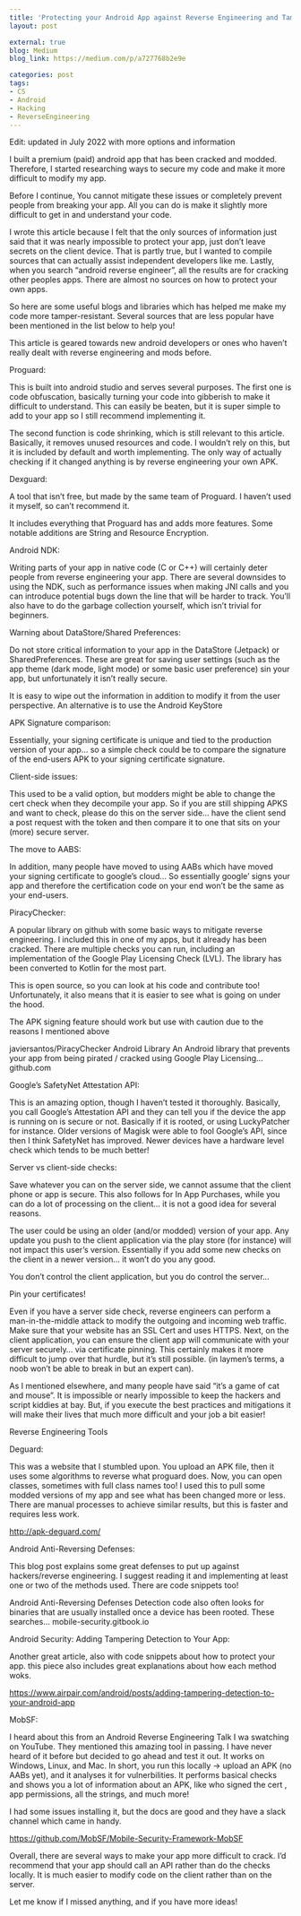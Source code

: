 ```yaml
---
title: 'Protecting your Android App against Reverse Engineering and Tampering'
layout: post

external: true
blog: Medium
blog_link: https://medium.com/p/a727768b2e9e

categories: post
tags:
- CS
- Android
- Hacking
- ReverseEngineering
---
```


Edit: updated in July 2022 with more options and information

I built a premium (paid) android app that has been cracked and modded. Therefore, I started researching ways to secure my code and make it more difficult to modify my app.

Before I continue, You cannot mitigate these issues or completely prevent people from breaking your app. All you can do is make it slightly more difficult to get in and understand your code.

I wrote this article because I felt that the only sources of information just said that it was nearly impossible to protect your app, just don’t leave secrets on the client device. That is partly true, but I wanted to compile sources that can actually assist independent developers like me. Lastly, when you search “android reverse engineer”, all the results are for cracking other peoples apps. There are almost no sources on how to protect your own apps.

So here are some useful blogs and libraries which has helped me make my code more tamper-resistant. Several sources that are less popular have been mentioned in the list below to help you!

This article is geared towards new android developers or ones who haven’t really dealt with reverse engineering and mods before.

Proguard:

This is built into android studio and serves several purposes. The first one is code obfuscation, basically turning your code into gibberish to make it difficult to understand. This can easily be beaten, but it is super simple to add to your app so I still recommend implementing it.

The second function is code shrinking, which is still relevant to this article. Basically, it removes unused resources and code. I wouldn’t rely on this, but it is included by default and worth implementing. The only way of actually checking if it changed anything is by reverse engineering your own APK.

Dexguard:

A tool that isn’t free, but made by the same team of Proguard. I haven’t used it myself, so can’t recommend it.

It includes everything that Proguard has and adds more features. Some notable additions are String and Resource Encryption.

Android NDK:

Writing parts of your app in native code (C or C++) will certainly deter people from reverse engineering your app. There are several downsides to using the NDK, such as performance issues when making JNI calls and you can introduce potential bugs down the line that will be harder to track. You’ll also have to do the garbage collection yourself, which isn’t trivial for beginners.

Warning about DataStore/Shared Preferences:

Do not store critical information to your app in the DataStore (Jetpack) or SharedPreferences. These are great for saving user settings (such as the app theme (dark mode, light mode) or some basic user preference) sin your app, but unfortunately it isn’t really secure.

It is easy to wipe out the information in addition to modify it from the user perspective. An alternative is to use the Android KeyStore

APK Signature comparison:

Essentially, your signing certificate is unique and tied to the production version of your app… so a simple check could be to compare the signature of the end-users APK to your signing certificate signature.

Client-side issues:

This used to be a valid option, but modders might be able to change the cert check when they decompile your app. So if you are still shipping APKS and want to check, please do this on the server side… have the client send a post request with the token and then compare it to one that sits on your (more) secure server.

The move to AABS:

In addition, many people have moved to using AABs which have moved your signing certificate to google’s cloud… So essentially google’ signs your app and therefore the certification code on your end won’t be the same as your end-users.

PiracyChecker:

A popular library on github with some basic ways to mitigate reverse engineering. I included this in one of my apps, but it already has been cracked. There are multiple checks you can run, including an implementation of the Google Play Licensing Check (LVL). The library has been converted to Kotlin for the most part.

This is open source, so you can look at his code and contribute too! Unfortunately, it also means that it is easier to see what is going on under the hood.

The APK signing feature should work but use with caution due to the reasons I mentioned above

javiersantos/PiracyChecker
Android Library An Android library that prevents your app from being pirated / cracked using Google Play Licensing…
github.com

Google’s SafetyNet Attestation API:

This is an amazing option, though I haven’t tested it thoroughly. Basically, you call Google’s Attestation API and they can tell you if the device the app is running on is secure or not. Basically if it is rooted, or using LuckyPatcher for instance. Older versions of Magisk were able to fool Google’s API, since then I think SafetyNet has improved. Newer devices have a hardware level check which tends to be much better!

Server vs client-side checks:

Save whatever you can on the server side, we cannot assume that the client phone or app is secure. This also follows for In App Purchases, while you can do a lot of processing on the client… it is not a good idea for several reasons.

The user could be using an older (and/or modded) version of your app. Any update you push to the client application via the play store (for instance) will not impact this user’s version. Essentially if you add some new checks on the client in a newer version… it won’t do you any good.

You don’t control the client application, but you do control the server…

Pin your certificates!

Even if you have a server side check, reverse engineers can perform a man-in-the-middle attack to modify the outgoing and incoming web traffic. Make sure that your website has an SSL Cert and uses HTTPS. Next, on the client application, you can ensure the client app will communicate with your server securely… via certificate pinning. This certainly makes it more difficult to jump over that hurdle, but it’s still possible. (in laymen’s terms, a noob won’t be able to break in but an expert can).

As I mentioned elsewhere, and many people have said “it’s a game of cat and mouse”. It is impossible or nearly impossible to keep the hackers and script kiddies at bay. But, if you execute the best practices and mitigations it will make their lives that much more difficult and your job a bit easier!

Reverse Engineering Tools

Deguard:

This was a website that I stumbled upon. You upload an APK file, then it uses some algorithms to reverse what proguard does. Now, you can open classes, sometimes with full class names too! I used this to pull some modded versions of my app and see what has been changed more or less. There are manual processes to achieve similar results, but this is faster and requires less work.

http://apk-deguard.com/

Android Anti-Reversing Defenses:

This blog post explains some great defenses to put up against hackers/reverse engineering. I suggest reading it and implementing at least one or two of the methods used. There are code snippets too!

Android Anti-Reversing Defenses
Detection code also often looks for binaries that are usually installed once a device has been rooted. These searches…
mobile-security.gitbook.io

Android Security: Adding Tampering Detection to Your App:

Another great article, also with code snippets about how to protect your app. this piece also includes great explanations about how each method woks.

https://www.airpair.com/android/posts/adding-tampering-detection-to-your-android-app

MobSF:

I heard about this from an Android Reverse Engineering Talk I wa swatching on YouTube. They mentioned this amazing tool in passing. I have never heard of it before but decided to go ahead and test it out. It works on Windows, Linux, and Mac. In short, you run this locally -> upload an APK (no AABs yet), and it analyses it for vulnerbilities. It performs basical checks and shows you a lot of information about an APK, like who signed the cert , app permissions, all the strings, and much more!

I had some issues installing it, but the docs are good and they have a slack channel which came in handy.

https://github.com/MobSF/Mobile-Security-Framework-MobSF

Overall, there are several ways to make your app more difficult to crack. I’d recommend that your app should call an API rather than do the checks locally. It is much easier to modify code on the client rather than on the server.

Let me know if I missed anything, and if you have more ideas!